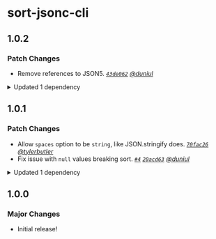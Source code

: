 # sort-jsonc-cli

## 1.0.2

### Patch Changes

- Remove references to JSON5. _[`43de062`](https://github.com/duniul/sort-jsonc/commit/43de0620fbd4e7ecebdf1ded121669333615c9c4)
  [@duniul](https://github.com/duniul)_

<details><summary>Updated 1 dependency</summary>

<small>

[`2d3f8d7`](https://github.com/duniul/sort-jsonc/commit/2d3f8d745c9e42082a20b50c06b9de6fbf6b14e5)
[`43de062`](https://github.com/duniul/sort-jsonc/commit/43de0620fbd4e7ecebdf1ded121669333615c9c4)

</small>

- `sort-jsonc@1.0.2`

</details>

## 1.0.1

### Patch Changes

- Allow `spaces` option to be `string`, like JSON.stringify does.
  _[`70fac26`](https://github.com/duniul/sort-jsonc/commit/70fac2641f2cb0e95289757813e222c774d7221a)
  [@tylerbutler](https://github.com/tylerbutler)_
- Fix issue with `null` values breaking sort. _[`#4`](https://github.com/duniul/sort-jsonc/pull/4)
  [`20acd63`](https://github.com/duniul/sort-jsonc/commit/20acd6306755608dcb288a14786678594bba401f) [@duniul](https://github.com/duniul)_

<details><summary>Updated 1 dependency</summary>

<small>

[`a5a09de`](https://github.com/duniul/sort-jsonc/commit/a5a09deb91fd0b0b86a1b5a786db9eca3b64e3ee)
[`20acd63`](https://github.com/duniul/sort-jsonc/commit/20acd6306755608dcb288a14786678594bba401f)

</small>

- `sort-jsonc@1.0.1`

</details>

## 1.0.0

### Major Changes

- Initial release!
